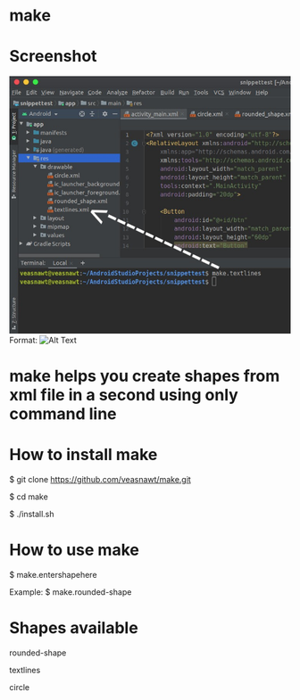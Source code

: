 # make

# Screenshot

![Screenshot](/images/screenshot.jpg)
Format: ![Alt Text](url)

# make helps you create shapes from xml file in a second using only command line

# How to install make

$ git clone https://github.com/veasnawt/make.git

$ cd make

$ ./install.sh

# How to use make

$ make.entershapehere
  
  Example: 
  $ make.rounded-shape

# Shapes available
rounded-shape

textlines

circle
